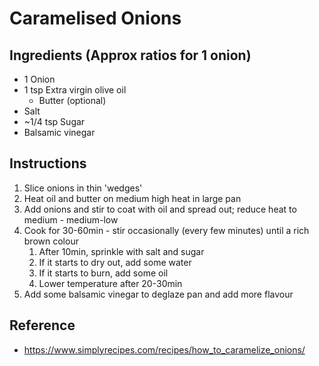 # Caramelised Onions

## Ingredients (Approx ratios for 1 onion)

- 1 Onion
- 1 tsp Extra virgin olive oil
  - Butter (optional)
- Salt
- ~1/4 tsp Sugar
- Balsamic vinegar

## Instructions

1. Slice onions in thin 'wedges'
2. Heat oil and butter on medium high heat in large pan
3. Add onions and stir to coat with oil and spread out; reduce heat to medium - medium-low
4. Cook for 30-60min - stir occasionally (every few minutes) until a rich brown colour
   1. After 10min, sprinkle with salt and sugar
   2. If it starts to dry out, add some water
   3. If it starts to burn, add some oil
   4. Lower temperature after 20-30min
5. Add some balsamic vinegar to deglaze pan and add more flavour

## Reference

- https://www.simplyrecipes.com/recipes/how_to_caramelize_onions/
